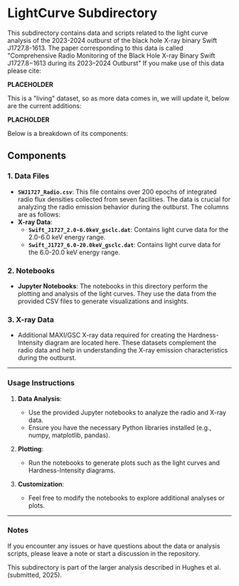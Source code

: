 # LightCurve Subdirectory

This subdirectory contains data and scripts related to the light curve analysis of the 2023-2024 outburst of the black hole X-ray binary Swift J1727.8-1613. The paper corresponding to this data is called "Comprehensive Radio Monitoring of the Black Hole X-ray Binary Swift J1727.8−1613 during its 2023–2024 Outburst" If you make use of this data please cite:

**PLACEHOLDER**


This is a "living" dataset, so as more data comes in, we will update it, below are the current additions: 

**PLACHOLDER**


Below is a breakdown of its components:

## Components

### 1. **Data Files**
   - **`SWJ1727_Radio.csv`**: This file contains over 200 epochs of integrated radio flux densities collected from seven facilities. The data is crucial for analyzing the radio emission behavior during the outburst. The columns are as follows:
   - **X-ray Data**:
     - **`Swift_J1727_2.0-6.0keV_gsclc.dat`**: Contains light curve data for the 2.0-6.0 keV energy range.
     - **`Swift_J1727_6.0-20.0keV_gsclc.dat`**: Contains light curve data for the 6.0-20.0 keV energy range.

### 2. **Notebooks**
   - **Jupyter Notebooks**: The notebooks in this directory perform the plotting and analysis of the light curves. They use the data from the provided CSV files to generate visualizations and insights.

### 3. **X-ray Data**
   - Additional MAXI/GSC X-ray data required for creating the Hardness-Intensity diagram are located here. These datasets complement the radio data and help in understanding the X-ray emission characteristics during the outburst.

---

### Usage Instructions

1. **Data Analysis**: 
   - Use the provided Jupyter notebooks to analyze the radio and X-ray data.
   - Ensure you have the necessary Python libraries installed (e.g., numpy, matplotlib, pandas).

2. **Plotting**: 
   - Run the notebooks to generate plots such as the light curves and Hardness-Intensity diagrams.

3. **Customization**:
   - Feel free to modify the notebooks to explore additional analyses or plots.

---

### Notes
If you encounter any issues or have questions about the data or analysis scripts, please leave a note or start a discussion in the repository.

This subdirectory is part of the larger analysis described in Hughes et al. (submitted, 2025).
